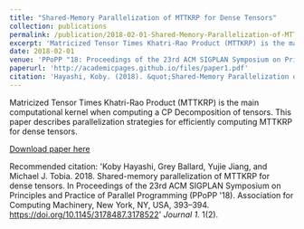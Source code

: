 ```yaml
---
title: "Shared-Memory Parallelization of MTTKRP for Dense Tensors"
collection: publications
permalink: /publication/2018-02-01-Shared-Memory-Parallelization-of-MTTKRP-for-Dense-Tensors.md
excerpt: 'Matricized Tensor Times Khatri-Rao Product (MTTKRP) is the main computational kernel when computing a CP Decomposition of tensors. This paper describes parallelization strategies for efficiently computing MTTKRP for dense tensors.'
date: 2018-02-01
venue: 'PPoPP "18: Proceedings of the 23rd ACM SIGPLAN Symposium on Principles and Practice of Parallel Programming (Short Paper)'
paperurl: 'http://academicpages.github.io/files/paper1.pdf'
citation: 'Hayashi, Koby. (2018). &quot;Shared-Memory Parallelization of MTTKRP for Dense Tensors.&quot; <i>Journal 1</i>. 1(1).'
---
```

Matricized Tensor Times Khatri-Rao Product (MTTKRP) is the main computational kernel when computing a CP Decomposition of tensors. This paper describes parallelization strategies for efficiently computing MTTKRP for dense tensors.

[Download paper here](http://academicpages.github.io/files/Sharmed_Mem_MTTKRP_Full.pdf.pdf)

Recommended citation: 'Koby Hayashi, Grey Ballard, Yujie Jiang, and Michael J. Tobia. 2018. Shared-memory parallelization of MTTKRP for dense tensors. In Proceedings of the 23rd ACM SIGPLAN Symposium on Principles and Practice of Parallel Programming (PPoPP '18). Association for Computing Machinery, New York, NY, USA, 393–394. https://doi.org/10.1145/3178487.3178522' <i>Journal 1</i>. 1(2).
